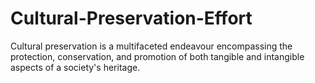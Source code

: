 # Cultural-Preservation-Effort
Cultural preservation is a multifaceted endeavour encompassing the protection, conservation, and promotion of both tangible and intangible aspects of a society's heritage.
